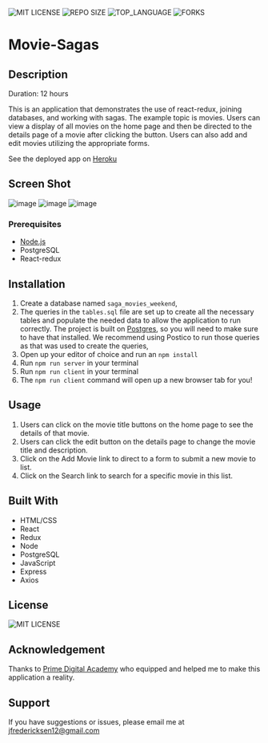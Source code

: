 ![MIT LICENSE](https://img.shields.io/github/license/freder48/movie-sagas.svg?style=flat-square)
![REPO SIZE](https://img.shields.io/github/repo-size/freder48/movie-sagas.svg?style=flat-square)
![TOP_LANGUAGE](https://img.shields.io/github/languages/top/freder48/movie-sagas.svg?style=flat-square)
![FORKS](https://img.shields.io/github/forks/freder48/movie-sagas?style=social)

# Movie-Sagas

## Description

Duration: 12 hours

This is an application that demonstrates the use of react-redux, joining databases, and working with sagas. The example topic is movies. Users can view a display of all movies on the home page and then be directed to the details page of a movie after clicking the button. Users can also add and edit movies utilizing the appropriate forms. 

See the deployed app on [Heroku](https://young-scrubland-90358.herokuapp.com/#/)

## Screen Shot

![image](./public/images/screen1.png)
![image](./public/images/screen2.png)
![image](./public/images/screen3.png)

### Prerequisites

- [Node.js](https://nodejs.org/en/)
- PostgreSQL
- React-redux

## Installation

1. Create a database named `saga_movies_weekend`,
2. The queries in the `tables.sql` file are set up to create all the necessary tables and populate the needed data to allow the application to run correctly. The project is built on [Postgres](https://www.postgresql.org/download/), so you will need to make sure to have that installed. We recommend using Postico to run those queries as that was used to create the queries, 
3. Open up your editor of choice and run an `npm install`
4. Run `npm run server` in your terminal
5. Run `npm run client` in your terminal
6. The `npm run client` command will open up a new browser tab for you!

## Usage

1. Users can click on the movie title buttons on the home page to see the details of that movie.
2. Users can click the edit button on the details page to change the movie title and description.
3. Click on the Add Movie link to direct to a form to submit a new movie to list.
4. Click on the Search link to search for a specific movie in this list. 

## Built With

- HTML/CSS
- React
- Redux
- Node
- PostgreSQL
- JavaScript
- Express 
- Axios 


## License
![MIT LICENSE](https://img.shields.io/github/license/freder48/movie-sagas.svg?style=flat-square)


## Acknowledgement
Thanks to [Prime Digital Academy](www.primeacademy.io) who equipped and helped me to make this application a reality.

## Support
If you have suggestions or issues, please email me at [jfredericksen12@gmail.com](www.google.com)